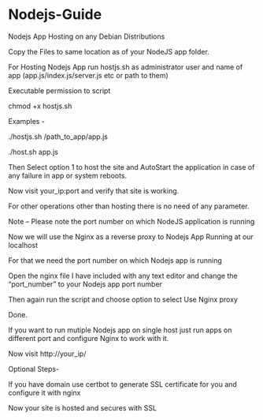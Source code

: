 # Nodejs-Guide
Nodejs App Hosting on any Debian Distributions 

Copy the Files to same location as of your NodeJS app folder.

For Hosting Nodejs App run hostjs.sh as administrator user and name of app (app.js/index.js/server.js etc or path to them)

Executable permission to script

chmod +x hostjs.sh


Examples - 

./hostjs.sh /path_to_app/app.js

./host.sh app.js

Then Select option 1 to host the site and AutoStart the application in case of any failure in app or system reboots.

Now visit        your_ip:port and verify that site is working.

For other operations other than hosting there is no need of any parameter.

Note – Please note the port number on which NodeJS application is running

Now we will use the Nginx as a reverse proxy to Nodejs App Running at our localhost

For that we need the port number on which Nodejs app is running

Open the nginx file I have included with any text editor and change the “port_number” to your Nodejs app port number

Then again run the script and choose option to select Use Nginx proxy

Done.

If you want to run mutiple Nodejs app on single host just run apps on different port and configure Nginx to work with it.

Now visit http://your_ip/

Optional Steps-

If you have domain use certbot to generate SSL certificate for you and configure it with nginx

Now your site is hosted and secures with SSL
